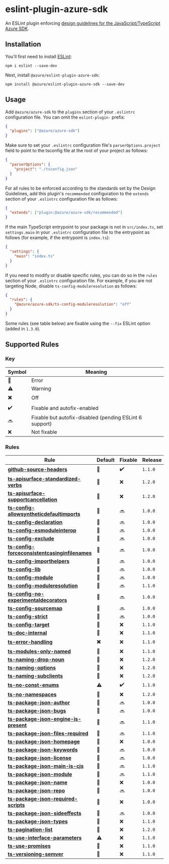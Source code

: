 # eslint-plugin-azure-sdk

An ESLint plugin enforcing [design guidelines for the JavaScript/TypeScript Azure SDK](https://azure.github.io/azure-sdk/typescript_introduction.html).

## Installation

You'll first need to install [ESLint](http://eslint.org):

```shell
npm i eslint --save-dev
```

Next, install `@azure/eslint-plugin-azure-sdk`:

```shell
npm install @azure/eslint-plugin-azure-sdk --save-dev
```

## Usage

Add `@azure/azure-sdk` to the `plugins` section of your `.eslintrc` configuration file. You can omit the `eslint-plugin-` prefix:

```json
{
  "plugins": ["@azure/azure-sdk"]
}
```

Make sure to set your `.eslintrc` configuration file's `parserOptions.project` field to point to the tsconfig file at the root of your project as follows:

```json
{
  "parserOptions": {
    "project": "./tsconfig.json"
  }
}
```

For all rules to be enforced according to the standards set by the Design Guidelines, add this plugin's `recommended` configuration to the `extends` section of your `.eslintrc` configuration file as follows:

```json
{
  "extends": ["plugin:@azure/azure-sdk/recommended"]
}
```

If the main TypeScript entrypoint to your package is not in `src/index.ts`, set `settings.main` in your `.eslintrc` configuration file to the entrypoint as follows (for example, if the entrypoint is `index.ts`):

```json
{
  "settings": {
    "main": "index.ts"
  }
}
```

If you need to modify or disable specific rules, you can do so in the `rules` section of your `.eslintrc` configuration file. For example, if you are not targeting Node, disable `ts-config-moduleresolution` as follows:

```json
{
  "rules": {
    "@azure/azure-sdk/ts-config-moduleresolution": "off"
  }
}
```

Some rules (see table below) are fixable using the `--fix` ESLint option (added in `1.3.0`).

## Supported Rules

### Key

| Symbol                    | Meaning                                                 |
| ------------------------- | ------------------------------------------------------- |
| :triangular_flag_on_post: | Error                                                   |
| :warning:                 | Warning                                                 |
| :heavy_multiplication_x:  | Off                                                     |
| :heavy_check_mark:        | Fixable and autofix-enabled                             |
| :soon:                    | Fixable but autofix-disabled (pending ESLint 6 support) |
| :x:                       | Not fixable                                             |

### Rules

| Rule                                                                                                                                      | Default                   | Fixable            | Release |
| ----------------------------------------------------------------------------------------------------------------------------------------- | ------------------------- | ------------------ | ------- |
| [**github-source-headers**](/tools/eslint-plugin-azure-sdk/docs/rules/github-source-headers.md)                                           | :triangular_flag_on_post: | :heavy_check_mark: | `1.1.0` |
| [**ts-apisurface-standardized-verbs**](/tools/eslint-plugin-azure-sdk/docs/rules/ts-apisurface-standardized-verbs.md)                     | :triangular_flag_on_post: | :x:                | `1.2.0` |
| [**ts-apisurface-supportcancellation**](/tools/eslint-plugin-azure-sdk/docs/rules/ts-apisurface-supportcancellation.md)                   | :triangular_flag_on_post: | :x:                | `1.2.0` |
| [**ts-config-allowsyntheticdefaultimports**](/tools/eslint-plugin-azure-sdk/docs/rules/ts-config-allowsyntheticdefaultimports.md)         | :triangular_flag_on_post: | :soon:             | `1.0.0` |
| [**ts-config-declaration**](/tools/eslint-plugin-azure-sdk/docs/rules/ts-config-declaration.md)                                           | :triangular_flag_on_post: | :soon:             | `1.0.0` |
| [**ts-config-esmoduleinterop**](/tools/eslint-plugin-azure-sdk/docs/rules/ts-config-esmoduleinterop.md)                                   | :triangular_flag_on_post: | :soon:             | `1.0.0` |
| [**ts-config-exclude**](/tools/eslint-plugin-azure-sdk/docs/rules/ts-config-exclude.md)                                                   | :triangular_flag_on_post: | :soon:             | `1.0.0` |
| [**ts-config-forceconsistentcasinginfilenames**](/tools/eslint-plugin-azure-sdk/docs/rules/ts-config-forceconsistentcasinginfilenames.md) | :triangular_flag_on_post: | :soon:             | `1.0.0` |
| [**ts-config-importhelpers**](/tools/eslint-plugin-azure-sdk/docs/rules/ts-config-importhelpers.md)                                       | :triangular_flag_on_post: | :soon:             | `1.0.0` |
| [**ts-config-lib**](/tools/eslint-plugin-azure-sdk/docs/rules/ts-config-lib.md)                                                           | :triangular_flag_on_post: | :soon:             | `1.0.0` |
| [**ts-config-module**](/tools/eslint-plugin-azure-sdk/docs/rules/ts-config-module.md)                                                     | :triangular_flag_on_post: | :soon:             | `1.0.0` |
| [**ts-config-moduleresolution**](/tools/eslint-plugin-azure-sdk/docs/rules/ts-config-moduleresolution.md)                                 | :triangular_flag_on_post: | :soon:             | `1.1.0` |
| [**ts-config-no-experimentaldecorators**](/tools/eslint-plugin-azure-sdk/docs/rules/ts-config-no-experimentaldecorators.md)               | :triangular_flag_on_post: | :soon:             | `1.0.0` |
| [**ts-config-sourcemap**](/tools/eslint-plugin-azure-sdk/docs/rules/ts-config-sourcemap.md)                                               | :triangular_flag_on_post: | :soon:             | `1.0.0` |
| [**ts-config-strict**](/tools/eslint-plugin-azure-sdk/docs/rules/ts-config-strict.md)                                                     | :triangular_flag_on_post: | :soon:             | `1.0.0` |
| [**ts-config-target**](/tools/eslint-plugin-azure-sdk/docs/rules/ts-config-target.md)                                                     | :triangular_flag_on_post: | :x:                | `1.1.0` |
| [**ts-doc-internal**](/tools/eslint-plugin-azure-sdk/docs/rules/ts-doc-internal.md)                                                       | :triangular_flag_on_post: | :x:                | `1.1.0` |
| [**ts-error-handling**](/tools/eslint-plugin-azure-sdk/docs/rules/ts-error-handling.md)                                                   | :heavy_multiplication_x:  | :x:                | `1.1.0` |
| [**ts-modules-only-named**](/tools/eslint-plugin-azure-sdk/docs/rules/ts-modules-only-named.md)                                           | :triangular_flag_on_post: | :x:                | `1.1.0` |
| [**ts-naming-drop-noun**](/tools/eslint-plugin-azure-sdk/docs/rules/ts-naming-drop-noun.md)                                               | :triangular_flag_on_post: | :x:                | `1.2.0` |
| [**ts-naming-options**](/tools/eslint-plugin-azure-sdk/docs/rules/ts-naming-options.md)                                                   | :triangular_flag_on_post: | :x:                | `1.2.0` |
| [**ts-naming-subclients**](/tools/eslint-plugin-azure-sdk/docs/rules/ts-naming-subclients.md)                                             | :triangular_flag_on_post: | :x:                | `1.2.0` |
| [**ts-no-const-enums**](/tools/eslint-plugin-azure-sdk/docs/rules/ts-no-const-enums.md)                                                   | :warning:                 | :heavy_check_mark: | `1.1.0` |
| [**ts-no-namespaces**](/tools/eslint-plugin-azure-sdk/docs/rules/ts-no-namespaces.md)                                                     | :triangular_flag_on_post: | :x:                | `1.2.0` |
| [**ts-package-json-author**](/tools/eslint-plugin-azure-sdk/docs/rules/ts-package-json-author.md)                                         | :triangular_flag_on_post: | :soon:             | `1.0.0` |
| [**ts-package-json-bugs**](/tools/eslint-plugin-azure-sdk/docs/rules/ts-package-json-bugs.md)                                             | :triangular_flag_on_post: | :soon:             | `1.0.0` |
| [**ts-package-json-engine-is-present**](/tools/eslint-plugin-azure-sdk/docs/rules/ts-package-json-engine-is-present.md)                   | :triangular_flag_on_post: | :soon:             | `1.1.0` |
| [**ts-package-json-files-required**](/tools/eslint-plugin-azure-sdk/docs/rules/ts-package-json-files-required.md)                         | :triangular_flag_on_post: | :soon:             | `1.1.0` |
| [**ts-package-json-homepage**](/tools/eslint-plugin-azure-sdk/docs/rules/ts-package-json-homepage.md)                                     | :triangular_flag_on_post: | :x:                | `1.0.0` |
| [**ts-package-json-keywords**](/tools/eslint-plugin-azure-sdk/docs/rules/ts-package-json-keywords.md)                                     | :triangular_flag_on_post: | :soon:             | `1.0.0` |
| [**ts-package-json-license**](/tools/eslint-plugin-azure-sdk/docs/rules/ts-package-json-license.md)                                       | :triangular_flag_on_post: | :soon:             | `1.0.0` |
| [**ts-package-json-main-is-cjs**](/tools/eslint-plugin-azure-sdk/docs/rules/ts-package-json-main-is-cjs.md)                               | :triangular_flag_on_post: | :soon:             | `1.1.0` |
| [**ts-package-json-module**](/tools/eslint-plugin-azure-sdk/docs/rules/ts-package-json-module.md)                                         | :triangular_flag_on_post: | :soon:             | `1.1.0` |
| [**ts-package-json-name**](/tools/eslint-plugin-azure-sdk/docs/rules/ts-package-json-name.md)                                             | :triangular_flag_on_post: | :x:                | `1.0.0` |
| [**ts-package-json-repo**](/tools/eslint-plugin-azure-sdk/docs/rules/ts-package-json-repo.md)                                             | :triangular_flag_on_post: | :soon:             | `1.0.0` |
| [**ts-package-json-required-scripts**](/tools/eslint-plugin-azure-sdk/docs/rules/ts-package-json-required-scripts.md)                     | :triangular_flag_on_post: | :x:                | `1.0.0` |
| [**ts-package-json-sideeffects**](/tools/eslint-plugin-azure-sdk/docs/rules/ts-package-json-sideeffects.md)                               | :triangular_flag_on_post: | :soon:             | `1.0.0` |
| [**ts-package-json-types**](/tools/eslint-plugin-azure-sdk/docs/rules/ts-package-json-types.md)                                           | :triangular_flag_on_post: | :x:                | `1.1.0` |
| [**ts-pagination-list**](/tools/eslint-plugin-azure-sdk/docs/rules/ts-pagination-list.md)                                                 | :triangular_flag_on_post: | :x:                | `1.2.0` |
| [**ts-use-interface-parameters**](/tools/eslint-plugin-azure-sdk/docs/rules/ts-use-interface-parameters.md)                               | :warning:                 | :x:                | `1.1.0` |
| [**ts-use-promises**](/tools/eslint-plugin-azure-sdk/docs/rules/ts-use-promises.md)                                                       | :triangular_flag_on_post: | :x:                | `1.1.0` |
| [**ts-versioning-semver**](/tools/eslint-plugin-azure-sdk/docs/rules/ts-versioning-semver.md)                                             | :triangular_flag_on_post: | :x:                | `1.1.0` |
